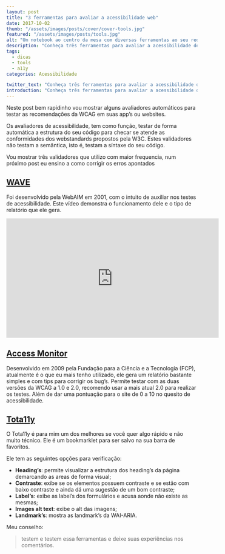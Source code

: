 ```yaml
---
layout: post
title: "3 ferramentas para avaliar a acessibilidade web"
date: 2017-10-02
thumb: "/assets/images/posts/cover/cover-tools.jpg"
featured: "/assets/images/posts/tools.jpg"
alt: "Um notebook ao centro da mesa com diversas ferramentas ao seu redor, representando sua utilidade"
description: "Conheça três ferramentas para avaliar a acessibilidade de nossos sites."
tags:
  - dicas
  - tools
  - a11y
categories: Acessibilidade

twitter_text: "Conheça três ferramentas para avaliar a acessibilidade de nossos sites."
introduction: "Conheça três ferramentas para avaliar a acessibilidade de nossos sites."
---
```


Neste post bem rapidinho vou mostrar alguns avaliadores automáticos para testar as recomendações da WCAG em suas app’s ou websites.

Os avaliadores de acessibilidade, tem como função, testar de forma automática a estrutura do seu código para checar se atende as conformidades dos webstandards propostos pela W3C. Estes validadores não testam a semântica, isto é, testam a síntaxe do seu código.

Vou mostrar três validadores que utilizo com maior frequencia, num próximo post eu ensino a como corrigir os erros apontados

## [WAVE](https://wave.webaim.org/)

Foi desenvolvido pela WebAIM em 2001, com o intuito de auxiliar nos testes de acessibilidade. Este vídeo demonstra o funcionamento dele e o tipo de relatório que ele gera.

<iframe width="560" height="315" src="https://www.youtube.com/embed/uNFwj0_78hE" frameborder="0" allow="accelerometer; autoplay; encrypted-media; gyroscope; picture-in-picture" allowfullscreen></iframe>

## [Access Monitor](http://www.acessibilidade.gov.pt/accessmonitor/)

Desenvolvido em 2009 pela Fundação para a Ciência e a Tecnologia (FCP), atualmente é o que eu mais tenho utilizado, ele gera um relatório bastante simples e com tips para corrigir os bug’s. Permite testar com as duas versões da WCAG a 1.0 e 2.0, recomendo usar a mais atual 2.0 para realizar os testes. Além de dar uma pontuação para o site de 0 a 10 no quesito de acessibilidade.

## [Tota11y](http://khan.github.io/tota11y/)

O Tota11y é para mim um dos melhores se você quer algo rápido e não muito técnico. Ele é um bookmarklet para ser salvo na sua barra de favoritos.

Ele tem as seguintes opções para verificação:

- **Heading’s**: permite visualizar a estrutura dos heading’s da página demarcando as areas de forma visual;
- **Contraste**: exibe se os elementos possuem contraste e se estão com baixo contraste e ainda dá uma sugestão de um bom contraste;
- **Label’s**: exibe as label’s dos formulários e acusa aonde não existe as mesmas;
- **Images alt text**: exibe o alt das imagens;
- **Landmark’s**: mostra as landmark’s da WAI-ARIA.

Meu conselho:

> testem e testem essa ferramentas e deixe suas experiências nos comentários.
